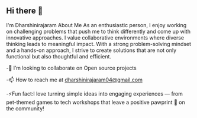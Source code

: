 ## Hi there 👋
I'm Dharshinirajaram
About Me
As an enthusiastic person, I enjoy working on challenging problems that push me to think differently and come up with innovative approaches. I value collaborative environments where diverse thinking leads to meaningful impact.
With a strong problem-solving mindset and a hands-on approach, I strive to create solutions that are not only functional but also thoughtful and efficient.

 -👯 I’m looking to collaborate on Open source projects
 
 -📫 How to reach me at dharshinirajaram04@gmail.com
 
 -⚡Fun fact:I love turning simple ideas into engaging experiences — from pet-themed games to tech workshops that leave a positive pawprint 🐾 on the community!
  
